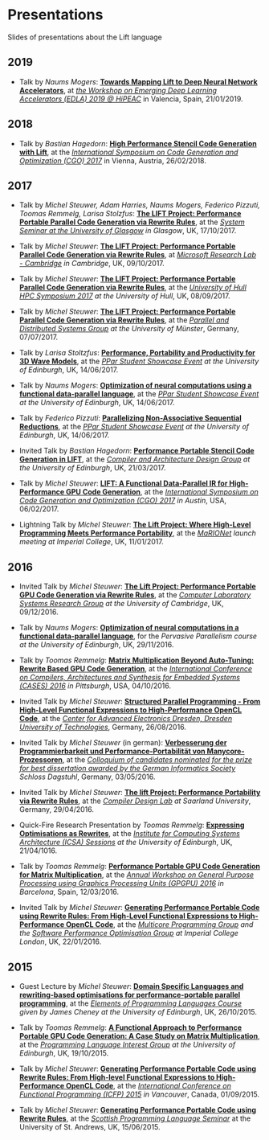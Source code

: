 # Presentations
Slides of presentations about the Lift language

## 2019

- Talk by _Naums Mogers_: [**Towards Mapping Lift to Deep Neural Network Accelerators**](http://www.lift-project.org/presentations/2019/EDLA-2019.pdf), at [*the Workshop on Emerging Deep Learning Accelerators (EDLA) 2019 @ HiPEAC*](https://www.hipeac.net/2019/valencia/#/schedule/sessions/7627/) in Valencia, Spain, 21/01/2019.

## 2018

- Talk by _Bastian Hagedorn_: [**High Performance Stencil Code Generation with Lift**](http://www.lift-project.org/presentations/2018/CGO-2018.pdf), at the [*International Symposium on Code Generation and Optimization (CGO) 2017*](http://cgo.org/cgo2018/) in Vienna, Austria, 26/02/2018.

## 2017

- Talk by _Michel Steuwer, Adam Harries, Naums Mogers, Federico Pizzuti, Toomas Remmelg, Larisa Stolzfus_: [**The LIFT Project: Performance Portable Parallel Code Generation via Rewrite Rules**](http://www.lift-project.org/presentations/2017/GlasgowSystemSeminar-2017.pdf), at the *[System Seminar at the University of Glasgow](https://www.microsoft.com/en-us/research/lab/microsoft-research-cambridge/) in Glasgow*, UK, 17/10/2017.

- Talk by _Michel Steuwer_: [**The LIFT Project: Performance Portable Parallel Code Generation via Rewrite Rules**](http://www.lift-project.org/presentations/2017/MicrosoftResearch-2017.pdf), at *[Microsoft Research Lab - Cambridge](https://www.microsoft.com/en-us/research/lab/microsoft-research-cambridge/) in Cambridge*, UK, 09/10/2017.

- Talk by _Michel Steuwer_: [**The LIFT Project: Performance Portable Parallel Code Generation via Rewrite Rules**](http://www.lift-project.org/presentations/2017/Hull-2017.pdf), at the *[University of Hull HPC Symposium 2017](http://hpc.wordpress.hull.ac.uk/home/) at the University of Hull*, UK, 08/09/2017.

- Talk by _Michel Steuwer_: [**The LIFT Project: Performance Portable Parallel Code Generation via Rewrite Rules**](http://www.lift-project.org/presentations/2017/Muenster-2017.pdf), at the *[Parallel and Distributed Systems Group](http://www.uni-muenster.de/PVS/en/index.html) at the University of Münster*, Germany, 07/07/2017.

- Talk by _Larisa Stoltzfus_: [**Performance, Portability and Productivity for 3D Wave Models**](http://www.lift-project.org/presentations/2017/StoltzfusPParShowcase2017.pdf), at the *[PPar Student Showcase Event](http://pervasiveparallelism.inf.ed.ac.uk/events/) at the University of Edinburgh*, UK, 14/06/2017.

- Talk by _Naums Mogers_: [**Optimization of neural computations using a functional data-parallel language**](http://www.lift-project.org/presentations/2017/MogersPPar2017.pdf), at the *[PPar Student Showcase Event](http://pervasiveparallelism.inf.ed.ac.uk/events/) at the University of Edinburgh*, UK, 14/06/2017.

- Talk by _Federico Pizzuti_: [**Parallelizing Non-Associative Sequential Reductions**](http://www.lift-project.org/presentations/2017/PizzutiPPar2017.pdf), at the *[PPar Student Showcase Event](http://pervasiveparallelism.inf.ed.ac.uk/events/) at the University of Edinburgh*, UK, 14/06/2017.

- Invited Talk by _Bastian Hagedorn_: [**Performance Portable Stencil Code Generation in LIFT**](http://www.lift-project.org/presentations/2017/CArD-2017.pdf), at the *[Compiler and Architecture Design Group](http://www.icsa.informatics.ed.ac.uk/compilers/) at the University of Edinburgh*, UK, 21/03/2017.

- Talk by _Michel Steuwer_: [**LIFT: A Functional Data-Parallel IR for High-Performance GPU Code Generation**](http://www.lift-project.org/presentations/2017/CGO-2017.pdf), at the *[International Symposium on Code Generation and Optimization (CGO) 2017](http://cgo.org/cgo2017/) in Austin*, USA, 06/02/2017.

- Lightning Talk by _Michel Steuwer_: [**The Lift Project: Where High-Level Programming Meets Performance Portability**](http://www.lift-project.org/presentations/2017/MaRIONet-launch-2017.pdf), at the *[MaRIONet](http://manycore.org.uk/) launch meeting at Imperial College*, UK, 11/01/2017.

## 2016

- Invited Talk by _Michel Steuwer_: [**The Lift Project: Performance Portable GPU Code Generation via Rewrite Rules**](http://www.lift-project.org/presentations/2016/Cambridge-2016.pdf), at the *[Computer Laboratory Systems Research Group](https://www.cl.cam.ac.uk/research/srg/) at the University of Cambridge*, UK, 09/12/2016.

- Talk by _Naums Mogers_: [**Optimization of neural computations in a functional data-parallel language**](http://www.lift-project.org/presentations/2016/MogersPERP2016.pdf), for the *Pervasive Parallelism course at the University of Edinburgh*, UK, 29/11/2016.

- Talk by _Toomas Remmelg_: [**Matrix Multiplication Beyond Auto-Tuning: Rewrite Based GPU Code Generation**](http://www.lift-project.org/presentations/2016/CASES-2016.pdf), at the *[International Conference on Compilers, Architectures and Synthesis for Embedded Systems (CASES) 2016](http://www.esweek.org/cases/about) in Pittsburgh*, USA, 04/10/2016.

- Invited Talk by _Michel Steuwer_: [**Structured Parallel Programming - From High-Level Functional Expressions to High-Performance OpenCL Code**](http://www.lift-project.org/presentations/2016/TUDresden-2016.pdf), at the *[Center for Advanced Electronics Dresden, Dresden University of Technologies](https://www.cfaed.tu-dresden.de/)*, Germany, 26/08/2016.

- Invited Talk by _Michel Steuwer_ (in german): [**Verbesserung der Programmierbarkeit und Performance-Portabilität von Manycore-Prozessoren**](http://www.lift-project.org/presentations/2016/Dagstuhl-2016.pdf), at the *[Colloquium of candidates nominated for the prize for best dissertation awarded by the German Informatics Society](https://www.dagstuhl.de/en/program/calendar/evhp/?semnr=16183) Schloss Dagstuhl*, Germany, 03/05/2016.

- Invited Talk by _Michel Steuwer_: [**The lift Project: Performance Portability via Rewrite Rules**](http://www.lift-project.org/presentations/2016/SaarlandUniversity-2016.pdf), at the *[Compiler Design Lab](http://compilers.cs.uni-saarland.de/) at Saarland University*, Germany, 29/04/2016.

- Quick-Fire Research Presentation by _Toomas Remmelg_: [**Expressing Optimisations as Rewrites**](http://www.lift-project.org/presentations/2016/ICSA-2016.pdf), at the *[Institute for Computing Systems Architecture (ICSA) Sessions](http://homepages.inf.ed.ac.uk/mic/ICSASessions/) at the University of Edinburgh*, UK, 21/04/1016.

- Talk by _Toomas Remmelg_: [**Performance Portable GPU Code Generation for Matrix Multiplication**](http://www.lift-project.org/presentations/2016/GPGPU-2016.pdf), at the *[Annual Workshop on General Purpose Processing using Graphics Processing Units (GPGPU) 2016](http://conf.researchr.org/track/PPoPP-2016/GPGPU-2016-papers) in Barcelona*, Spain, 12/03/2016.

- Invited Talk by _Michel Steuwer_: [**Generating Performance Portable Code using Rewrite Rules: From High-Level Functional Expressions to High-Performance OpenCL Code**](http://www.lift-project.org/presentations/2016/ImperialCollegeLondon-2016.pdf), at the *[Multicore Programming Group](http://multicore.doc.ic.ac.uk/) and the [Software Performance Optimisation Group](https://spo.doc.ic.ac.uk) at Imperial College London*, UK, 22/01/2016.

## 2015

- Guest Lecture by _Michel Steuwer_: [**Domain Specific Languages and rewriting-based optimisations for performance-portable parallel programming**](http://www.lift-project.org/presentations/2015/EPLGuestLecture-2015.pdf), at the *[Elements of Programming Languages Course](http://www.inf.ed.ac.uk/teaching/courses/epl/index-2015.html) given by James Cheney at the University of Edinburgh*, UK, 26/10/2015.

- Talk by _Toomas Remmelg_: [**A Functional Approach to Performance Portable GPU Code Generation: A Case Study on Matrix Multiplication**](http://www.lift-project.org/presentations/2015/PLInG-2015.pdf), at the *[Programming Language Interest Group](https://www.wiki.ed.ac.uk/display/prolan/Programming+Languages+Interest+Group) at the University of Edinburgh*, UK, 19/10/2015.

- Talk by _Michel Steuwer_: [**Generating Performance Portable Code using Rewrite Rules: From High-level Functional Expressions to High-Performance OpenCL Code**](http://www.lift-project.org/presentations/2015/ICFP-2015.pdf), at the *[International Conference on Functional Programming (ICFP) 2015](http://icfpconference.org/icfp2015/) in Vancouver*, Canada, 01/09/2015.

- Talk by _Michel Steuwer_: [**Generating Performance Portable Code using Rewrite Rules**](http://www.lift-project.org/presentations/2015/SPLS-2015.pdf), at the *[Scottish Programming Language Seminar](https://ff32.host.cs.st-andrews.ac.uk/spls/)* at the University of St. Andrews, UK, 15/06/2015.

